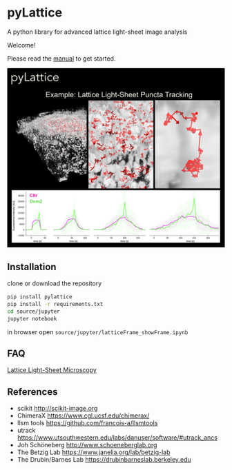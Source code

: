 # pyLattice
A python library for advanced lattice light-sheet image analysis

Welcome!

Please read the [manual](./PyLattice_Manual.pdf) to get started.

![Logo](./docs/pyLattice_logo.png)


## Installation

clone or download the repository
```bash
pip install pylattice
pip install -r requirements.txt
cd source/jupyter
jupyter notebook
```
in browser open `source/jupyter/latticeFrame_showFrame.ipynb`

## FAQ

[Lattice Light-Sheet Microscopy](https://en.wikipedia.org/wiki/Lattice_light-sheet_microscopy)



## References

- scikit http://scikit-image.org
- ChimeraX https://www.cgl.ucsf.edu/chimerax/
- llsm tools https://github.com/francois-a/llsmtools
- utrack https://www.utsouthwestern.edu/labs/danuser/software/#utrack_ancs
- Joh Schöneberg http://www.schoeneberglab.org
- The Betzig Lab https://www.janelia.org/lab/betzig-lab
- The Drubin/Barnes Lab https://drubinbarneslab.berkeley.edu
